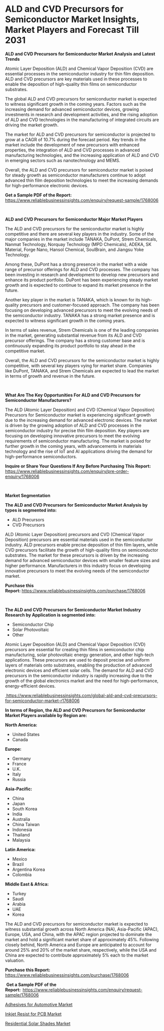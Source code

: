 <p><h1>ALD and CVD Precursors for Semiconductor Market Insights, Market Players and Forecast Till 2031</h1></p><p><strong>ALD and CVD Precursors for Semiconductor Market Analysis and Latest Trends</strong></p>
<p><p>Atomic Layer Deposition (ALD) and Chemical Vapor Deposition (CVD) are essential processes in the semiconductor industry for thin film deposition. ALD and CVD precursors are key materials used in these processes to enable the deposition of high-quality thin films on semiconductor substrates.</p><p>The global ALD and CVD precursors for semiconductor market is expected to witness significant growth in the coming years. Factors such as the increasing demand for advanced semiconductor devices, growing investments in research and development activities, and the rising adoption of ALD and CVD technologies in the manufacturing of integrated circuits are driving the market growth.</p><p>The market for ALD and CVD precursors for semiconductor is projected to grow at a CAGR of 10.7% during the forecast period. Key trends in the market include the development of new precursors with enhanced properties, the integration of ALD and CVD processes in advanced manufacturing technologies, and the increasing application of ALD and CVD in emerging sectors such as nanotechnology and MEMS.</p><p>Overall, the ALD and CVD precursors for semiconductor market is poised for steady growth as semiconductor manufacturers continue to adopt advanced thin film deposition technologies to meet the increasing demands for high-performance electronic devices.</p></p>
<p><strong>Get a Sample PDF of the Report:&nbsp;</strong> <a href="https://www.reliablebusinessinsights.com/enquiry/request-sample/1768006">https://www.reliablebusinessinsights.com/enquiry/request-sample/1768006</a></p>
<p>&nbsp;</p>
<p><strong>ALD and CVD Precursors for Semiconductor Major Market Players</strong></p>
<p><p>The ALD and CVD precursors for the semiconductor market is highly competitive and there are several key players in the industry. Some of the major companies in the market include TANAKA, DuPont, Strem Chemicals, Nanmat Technology, Norquay Technology (MPD Chemicals), ADEKA, SK Material, Forge Nano, Hansol Chemical, SoulBrain, and Jiangsu Yoke Technology.</p><p>Among these, DuPont has a strong presence in the market with a wide range of precursor offerings for ALD and CVD processes. The company has been investing in research and development to develop new precursors and enhance its product portfolio. DuPont has been experiencing steady market growth and is expected to continue to expand its market presence in the future.</p><p>Another key player in the market is TANAKA, which is known for its high-quality precursors and customer-focused approach. The company has been focusing on developing advanced precursors to meet the evolving needs of the semiconductor industry. TANAKA has a strong market presence and is expected to witness significant growth in the coming years.</p><p>In terms of sales revenue, Strem Chemicals is one of the leading companies in the market, generating substantial revenue from its ALD and CVD precursor offerings. The company has a strong customer base and is continuously expanding its product portfolio to stay ahead in the competitive market.</p><p>Overall, the ALD and CVD precursors for the semiconductor market is highly competitive, with several key players vying for market share. Companies like DuPont, TANAKA, and Strem Chemicals are expected to lead the market in terms of growth and revenue in the future.</p></p>
<p>&nbsp;</p>
<p><strong>What Are The Key Opportunities For ALD and CVD Precursors for Semiconductor Manufacturers?</strong></p>
<p><p>The ALD (Atomic Layer Deposition) and CVD (Chemical Vapor Deposition) Precursors for Semiconductor market is experiencing significant growth due to the increasing demand for advanced electronic devices. The market is driven by the growing adoption of ALD and CVD processes in the semiconductor industry for precise thin film deposition. Key players are focusing on developing innovative precursors to meet the evolving requirements of semiconductor manufacturing. The market is poised for further growth in the coming years, with advancements in materials technology and the rise of IoT and AI applications driving the demand for high-performance semiconductors.</p></p>
<p><strong>Inquire or Share Your Questions If Any Before Purchasing This Report:</strong> <a href="https://www.reliablebusinessinsights.com/enquiry/pre-order-enquiry/1768006">https://www.reliablebusinessinsights.com/enquiry/pre-order-enquiry/1768006</a></p>
<p>&nbsp;</p>
<p><strong>Market Segmentation</strong></p>
<p><strong>The ALD and CVD Precursors for Semiconductor Market Analysis by types is segmented into:</strong></p>
<p><ul><li>ALD Precursors</li><li>CVD Precursors</li></ul></p>
<p><p>ALD (Atomic Layer Deposition) precursors and CVD (Chemical Vapor Deposition) precursors are essential materials used in the semiconductor industry. ALD precursors enable precise deposition of thin film layers, while CVD precursors facilitate the growth of high-quality films on semiconductor substrates. The market for these precursors is driven by the increasing demand for advanced semiconductor devices with smaller feature sizes and higher performance. Manufacturers in this industry focus on developing innovative precursors to meet the evolving needs of the semiconductor market.</p></p>
<p><strong>Purchase this Report:&nbsp;</strong><a href="https://www.reliablebusinessinsights.com/purchase/1768006">https://www.reliablebusinessinsights.com/purchase/1768006</a></p>
<p>&nbsp;</p>
<p><strong>The ALD and CVD Precursors for Semiconductor Market Industry Research by Application is segmented into:</strong></p>
<p><ul><li>Semiconductor Chip</li><li>Solar Photovoltaic</li><li>Other</li></ul></p>
<p><p>Atomic Layer Deposition (ALD) and Chemical Vapor Deposition (CVD) precursors are essential for creating thin films in semiconductor chip manufacturing, solar photovoltaic energy generation, and other high-tech applications. These precursors are used to deposit precise and uniform layers of materials onto substrates, enabling the production of advanced electronic devices and efficient solar cells. The demand for ALD and CVD precursors in the semiconductor industry is rapidly increasing due to the growth of the global electronics market and the need for high-performance, energy-efficient devices.</p></p>
<p><a href="https://www.reliablebusinessinsights.com/global-ald-and-cvd-precursors-for-semiconductor-market-r1768006">&nbsp;https://www.reliablebusinessinsights.com/global-ald-and-cvd-precursors-for-semiconductor-market-r1768006</a></p>
<p><strong>In terms of Region, the ALD and CVD Precursors for Semiconductor Market Players available by Region are:</strong></p>
<p>
    <p> <strong> North America: </strong>
        <ul>
            <li>United States</li>
            <li>Canada</li>
        </ul>
        </p> 
    <p> <strong> Europe: </strong>
        <ul>
            <li>Germany</li>
            <li>France</li>
            <li>U.K.</li>
            <li>Italy</li>
            <li>Russia</li>
        </ul>
        </p> 
    <p> <strong> Asia-Pacific: </strong>
        <ul>
            <li>China</li>
            <li>Japan</li>
            <li>South Korea</li>
            <li>India</li>
            <li>Australia</li>
            <li>China Taiwan</li>
            <li>Indonesia</li>
            <li>Thailand</li>
            <li>Malaysia</li>
        </ul>
        </p> 
    <p> <strong> Latin America: </strong>
        <ul>
            <li>Mexico</li>
            <li>Brazil</li>
            <li>Argentina Korea</li>
            <li>Colombia</li>
        </ul>
        </p> 
    <p> <strong> Middle East & Africa: </strong>
        <ul>
            <li>Turkey</li>
            <li>Saudi</li>
            <li>Arabia</li>
            <li>UAE</li>
            <li>Korea</li>
        </ul>
    </p>
    </p>
<p><p>The ALD and CVD precursors for semiconductor market is expected to witness substantial growth across North America (NA), Asia-Pacific (APAC), Europe, USA, and China, with the APAC region projected to dominate the market and hold a significant market share of approximately 45%. Following closely behind, North America and Europe are anticipated to account for around 25% and 20% of the market share, respectively, while the USA and China are expected to contribute approximately 5% each to the market valuation.</p></p>
<p><strong>Purchase this Report: </strong><a href="https://www.reliablebusinessinsights.com/purchase/1768006">https://www.reliablebusinessinsights.com/purchase/1768006</a></p>
<p>&nbsp;<strong>Get a Sample PDF of the Report:&nbsp;&nbsp;</strong><a href="https://www.reliablebusinessinsights.com/enquiry/request-sample/1768006">https://www.reliablebusinessinsights.com/enquiry/request-sample/1768006</a></p>
<p><strong></strong></p>
<p><p><a href="https://github.com/angeliabkratze/Market-Research-Report-List-1/blob/main/adhesives-for-automotive-market.md">Adhesives for Automotive Market</a></p><p><a href="https://github.com/Angelnienowdseej3e45z3p8c/Market-Research-Report-List-3/blob/main/inkjet-resist-for-pcb-market.md">Inkjet Resist for PCB Market</a></p><p><a href="https://view.publitas.com/reportprime-1/global-residential-solar-shades-market-opportunities-and-forecast-for-period-from-2024-to-2031/">Residential Solar Shades Market</a></p></p>